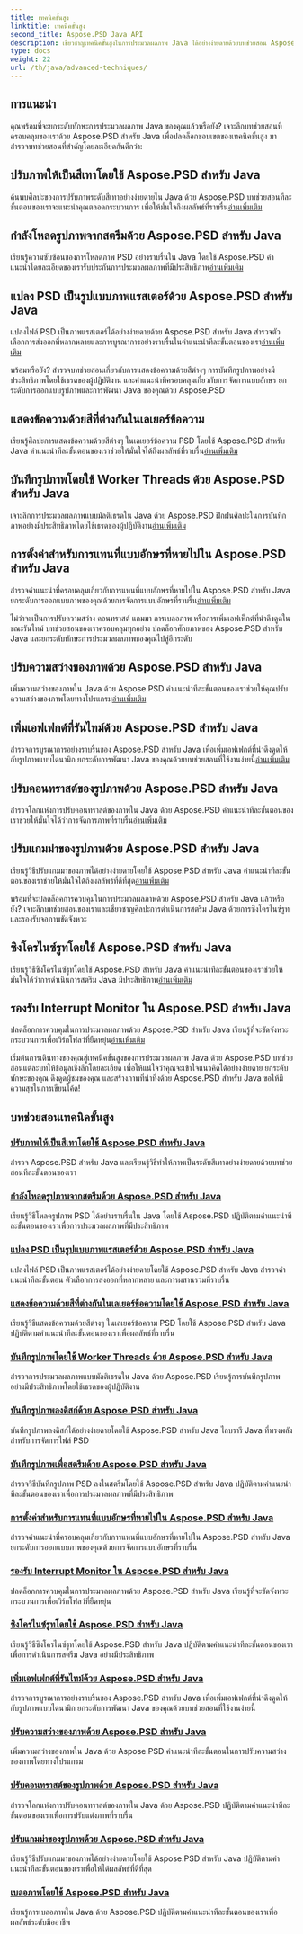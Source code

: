 ```yaml
---
title: เทคนิคขั้นสูง
linktitle: เทคนิคขั้นสูง
second_title: Aspose.PSD Java API
description: เชี่ยวชาญเทคนิคขั้นสูงในการประมวลผลภาพ Java ได้อย่างง่ายดายด้วยบทช่วยสอน Aspose.PSD ระดับสีเทา โหลด แปลง เรนเดอร์ข้อความ บันทึกอย่างมีประสิทธิภาพ และอื่นๆ อีกมากมาย!
type: docs
weight: 22
url: /th/java/advanced-techniques/
---
```

## การแนะนำ

คุณพร้อมที่จะยกระดับทักษะการประมวลผลภาพ Java ของคุณแล้วหรือยัง? เจาะลึกบทช่วยสอนที่ครอบคลุมของเราด้วย Aspose.PSD สำหรับ Java เพื่อปลดล็อกขอบเขตของเทคนิคขั้นสูง มาสำรวจบทช่วยสอนที่สำคัญโดยละเอียดกันดีกว่า:

## ปรับภาพให้เป็นสีเทาโดยใช้ Aspose.PSD สำหรับ Java
ค้นพบศิลปะของการปรับภาพระดับสีเทาอย่างง่ายดายใน Java ด้วย Aspose.PSD บทช่วยสอนทีละขั้นตอนของเราจะแนะนำคุณตลอดกระบวนการ เพื่อให้มั่นใจถึงผลลัพธ์ที่ราบรื่น[อ่านเพิ่มเติม](./grayscale-image/)

## กำลังโหลดรูปภาพจากสตรีมด้วย Aspose.PSD สำหรับ Java
 เรียนรู้ความซับซ้อนของการโหลดภาพ PSD อย่างราบรื่นใน Java โดยใช้ Aspose.PSD คำแนะนำโดยละเอียดของเรารับประกันการประมวลผลภาพที่มีประสิทธิภาพ[อ่านเพิ่มเติม](./loading-images-from-stream/)

## แปลง PSD เป็นรูปแบบภาพแรสเตอร์ด้วย Aspose.PSD สำหรับ Java
 แปลงไฟล์ PSD เป็นภาพแรสเตอร์ได้อย่างง่ายดายด้วย Aspose.PSD สำหรับ Java สำรวจตัวเลือกการส่งออกที่หลากหลายและการบูรณาการอย่างราบรื่นในคำแนะนำทีละขั้นตอนของเรา[อ่านเพิ่มเติม](./convert-psd-to-raster-formats/)

พร้อมหรือยัง? สำรวจบทช่วยสอนเกี่ยวกับการแสดงข้อความด้วยสีต่างๆ การบันทึกรูปภาพอย่างมีประสิทธิภาพโดยใช้เธรดของผู้ปฏิบัติงาน และคำแนะนำที่ครอบคลุมเกี่ยวกับการจัดการแบบอักษร ยกระดับการออกแบบรูปภาพและการพัฒนา Java ของคุณด้วย Aspose.PSD

## แสดงข้อความด้วยสีที่ต่างกันในเลเยอร์ข้อความ
เรียนรู้ศิลปะการแสดงข้อความด้วยสีต่างๆ ในเลเยอร์ข้อความ PSD โดยใช้ Aspose.PSD สำหรับ Java คำแนะนำทีละขั้นตอนของเราช่วยให้มั่นใจได้ถึงผลลัพธ์ที่ราบรื่น[อ่านเพิ่มเติม](./render-text-different-colors/)

## บันทึกรูปภาพโดยใช้ Worker Threads ด้วย Aspose.PSD สำหรับ Java
 เจาะลึกการประมวลผลภาพแบบมัลติเธรดใน Java ด้วย Aspose.PSD ฝึกฝนศิลปะในการบันทึกภาพอย่างมีประสิทธิภาพโดยใช้เธรดของผู้ปฏิบัติงาน[อ่านเพิ่มเติม](./save-images-worker-threads/)

## การตั้งค่าสำหรับการแทนที่แบบอักษรที่หายไปใน Aspose.PSD สำหรับ Java
 สำรวจคำแนะนำที่ครอบคลุมเกี่ยวกับการแทนที่แบบอักษรที่หายไปใน Aspose.PSD สำหรับ Java ยกระดับการออกแบบภาพของคุณด้วยการจัดการแบบอักษรที่ราบรื่น[อ่านเพิ่มเติม](./settings-replacing-missing-fonts/)

ไม่ว่าจะเป็นการปรับความสว่าง คอนทราสต์ แกมมา การเบลอภาพ หรือการเพิ่มเอฟเฟ็กต์ที่น่าดึงดูดในขณะรันไทม์ บทช่วยสอนของเราครอบคลุมทุกอย่าง ปลดล็อกศักยภาพของ Aspose.PSD สำหรับ Java และยกระดับทักษะการประมวลผลภาพของคุณไปสู่อีกระดับ

## ปรับความสว่างของภาพด้วย Aspose.PSD สำหรับ Java
 เพิ่มความสว่างของภาพใน Java ด้วย Aspose.PSD คำแนะนำทีละขั้นตอนของเราช่วยให้คุณปรับความสว่างของภาพโดยทางโปรแกรม[อ่านเพิ่มเติม](./adjust-brightness/)

## เพิ่มเอฟเฟกต์ที่รันไทม์ด้วย Aspose.PSD สำหรับ Java
 สำรวจการบูรณาการอย่างราบรื่นของ Aspose.PSD สำหรับ Java เพื่อเพิ่มเอฟเฟกต์ที่น่าดึงดูดให้กับรูปภาพแบบไดนามิก ยกระดับการพัฒนา Java ของคุณด้วยบทช่วยสอนที่ใช้งานง่ายนี้[อ่านเพิ่มเติม](./add-effects-runtime/)

## ปรับคอนทราสต์ของรูปภาพด้วย Aspose.PSD สำหรับ Java
 สำรวจโลกแห่งการปรับคอนทราสต์ของภาพใน Java ด้วย Aspose.PSD คำแนะนำทีละขั้นตอนของเราช่วยให้มั่นใจได้ว่าการจัดการภาพที่ราบรื่น[อ่านเพิ่มเติม](./adjust-contrast/)

## ปรับแกมม่าของรูปภาพด้วย Aspose.PSD สำหรับ Java
 เรียนรู้วิธีปรับแกมมาของภาพได้อย่างง่ายดายโดยใช้ Aspose.PSD สำหรับ Java คำแนะนำทีละขั้นตอนของเราช่วยให้มั่นใจได้ถึงผลลัพธ์ที่ดีที่สุด[อ่านเพิ่มเติม](./adjust-gamma/)

พร้อมที่จะปลดล็อคการควบคุมในการประมวลผลภาพด้วย Aspose.PSD สำหรับ Java แล้วหรือยัง? เจาะลึกบทช่วยสอนของเราและเชี่ยวชาญศิลปะการดำเนินการสตรีม Java ด้วยการซิงโครไนซ์รูทและรองรับจอภาพขัดจังหวะ

## ซิงโครไนซ์รูทโดยใช้ Aspose.PSD สำหรับ Java
 เรียนรู้วิธีซิงโครไนซ์รูทโดยใช้ Aspose.PSD สำหรับ Java คำแนะนำทีละขั้นตอนของเราช่วยให้มั่นใจได้ว่าการดำเนินการสตรีม Java มีประสิทธิภาพ[อ่านเพิ่มเติม](./synchronize-root/)

## รองรับ Interrupt Monitor ใน Aspose.PSD สำหรับ Java
 ปลดล็อกการควบคุมในการประมวลผลภาพด้วย Aspose.PSD สำหรับ Java เรียนรู้ที่จะขัดจังหวะกระบวนการเพื่อเวิร์กโฟลว์ที่ยืดหยุ่น[อ่านเพิ่มเติม](./support-interrupt-monitor/)

เริ่มต้นการเดินทางของคุณสู่เทคนิคขั้นสูงของการประมวลผลภาพ Java ด้วย Aspose.PSD บทช่วยสอนแต่ละบทให้ข้อมูลเชิงลึกโดยละเอียด เพื่อให้แน่ใจว่าคุณจะเข้าใจแนวคิดได้อย่างง่ายดาย ยกระดับทักษะของคุณ ดึงดูดผู้ชมของคุณ และสร้างภาพที่น่าทึ่งด้วย Aspose.PSD สำหรับ Java ขอให้มีความสุขในการเขียนโค้ด!
## บทช่วยสอนเทคนิคขั้นสูง
### [ปรับภาพให้เป็นสีเทาโดยใช้ Aspose.PSD สำหรับ Java](./grayscale-image/)
สำรวจ Aspose.PSD สำหรับ Java และเรียนรู้วิธีทำให้ภาพเป็นระดับสีเทาอย่างง่ายดายด้วยบทช่วยสอนทีละขั้นตอนของเรา
### [กำลังโหลดรูปภาพจากสตรีมด้วย Aspose.PSD สำหรับ Java](./loading-images-from-stream/)
เรียนรู้วิธีโหลดรูปภาพ PSD ได้อย่างราบรื่นใน Java โดยใช้ Aspose.PSD ปฏิบัติตามคำแนะนำทีละขั้นตอนของเราเพื่อการประมวลผลภาพที่มีประสิทธิภาพ
### [แปลง PSD เป็นรูปแบบภาพแรสเตอร์ด้วย Aspose.PSD สำหรับ Java](./convert-psd-to-raster-formats/)
แปลงไฟล์ PSD เป็นภาพแรสเตอร์ได้อย่างง่ายดายโดยใช้ Aspose.PSD สำหรับ Java สำรวจคำแนะนำทีละขั้นตอน ตัวเลือกการส่งออกที่หลากหลาย และการผสานรวมที่ราบรื่น
### [แสดงข้อความด้วยสีที่ต่างกันในเลเยอร์ข้อความโดยใช้ Aspose.PSD สำหรับ Java](./render-text-different-colors/)
เรียนรู้วิธีแสดงข้อความด้วยสีต่างๆ ในเลเยอร์ข้อความ PSD โดยใช้ Aspose.PSD สำหรับ Java ปฏิบัติตามคำแนะนำทีละขั้นตอนของเราเพื่อผลลัพธ์ที่ราบรื่น
### [บันทึกรูปภาพโดยใช้ Worker Threads ด้วย Aspose.PSD สำหรับ Java](./save-images-worker-threads/)
สำรวจการประมวลผลภาพแบบมัลติเธรดใน Java ด้วย Aspose.PSD เรียนรู้การบันทึกรูปภาพอย่างมีประสิทธิภาพโดยใช้เธรดของผู้ปฏิบัติงาน
### [บันทึกรูปภาพลงดิสก์ด้วย Aspose.PSD สำหรับ Java](./save-images-to-disk/)
บันทึกรูปภาพลงดิสก์ได้อย่างง่ายดายโดยใช้ Aspose.PSD สำหรับ Java ไลบรารี Java ที่ทรงพลังสำหรับการจัดการไฟล์ PSD
### [บันทึกรูปภาพเพื่อสตรีมด้วย Aspose.PSD สำหรับ Java](./save-images-to-stream/)
สำรวจวิธีบันทึกรูปภาพ PSD ลงในสตรีมโดยใช้ Aspose.PSD สำหรับ Java ปฏิบัติตามคำแนะนำทีละขั้นตอนของเราเพื่อการประมวลผลภาพที่มีประสิทธิภาพ
### [การตั้งค่าสำหรับการแทนที่แบบอักษรที่หายไปใน Aspose.PSD สำหรับ Java](./settings-replacing-missing-fonts/)
สำรวจคำแนะนำที่ครอบคลุมเกี่ยวกับการแทนที่แบบอักษรที่หายไปใน Aspose.PSD สำหรับ Java ยกระดับการออกแบบภาพของคุณด้วยการจัดการแบบอักษรที่ราบรื่น
### [รองรับ Interrupt Monitor ใน Aspose.PSD สำหรับ Java](./support-interrupt-monitor/)
ปลดล็อกการควบคุมในการประมวลผลภาพด้วย Aspose.PSD สำหรับ Java เรียนรู้ที่จะขัดจังหวะกระบวนการเพื่อเวิร์กโฟลว์ที่ยืดหยุ่น
### [ซิงโครไนซ์รูทโดยใช้ Aspose.PSD สำหรับ Java](./synchronize-root/)
เรียนรู้วิธีซิงโครไนซ์รูทโดยใช้ Aspose.PSD สำหรับ Java ปฏิบัติตามคำแนะนำทีละขั้นตอนของเราเพื่อการดำเนินการสตรีม Java อย่างมีประสิทธิภาพ
### [เพิ่มเอฟเฟกต์ที่รันไทม์ด้วย Aspose.PSD สำหรับ Java](./add-effects-runtime/)
สำรวจการบูรณาการอย่างราบรื่นของ Aspose.PSD สำหรับ Java เพื่อเพิ่มเอฟเฟกต์ที่น่าดึงดูดให้กับรูปภาพแบบไดนามิก ยกระดับการพัฒนา Java ของคุณด้วยบทช่วยสอนที่ใช้งานง่ายนี้
### [ปรับความสว่างของภาพด้วย Aspose.PSD สำหรับ Java](./adjust-brightness/)
เพิ่มความสว่างของภาพใน Java ด้วย Aspose.PSD คำแนะนำทีละขั้นตอนในการปรับความสว่างของภาพโดยทางโปรแกรม 
### [ปรับคอนทราสต์ของรูปภาพด้วย Aspose.PSD สำหรับ Java](./adjust-contrast/)
สำรวจโลกแห่งการปรับคอนทราสต์ของภาพใน Java ด้วย Aspose.PSD ปฏิบัติตามคำแนะนำทีละขั้นตอนของเราเพื่อการปรับแต่งภาพที่ราบรื่น
### [ปรับแกมม่าของรูปภาพด้วย Aspose.PSD สำหรับ Java](./adjust-gamma/)
เรียนรู้วิธีปรับแกมมาของภาพได้อย่างง่ายดายโดยใช้ Aspose.PSD สำหรับ Java ปฏิบัติตามคำแนะนำทีละขั้นตอนของเราเพื่อให้ได้ผลลัพธ์ที่ดีที่สุด
### [เบลอภาพโดยใช้ Aspose.PSD สำหรับ Java](./blur-image/)
เรียนรู้การเบลอภาพใน Java ด้วย Aspose.PSD ปฏิบัติตามคำแนะนำทีละขั้นตอนของเราเพื่อผลลัพธ์ระดับมืออาชีพ